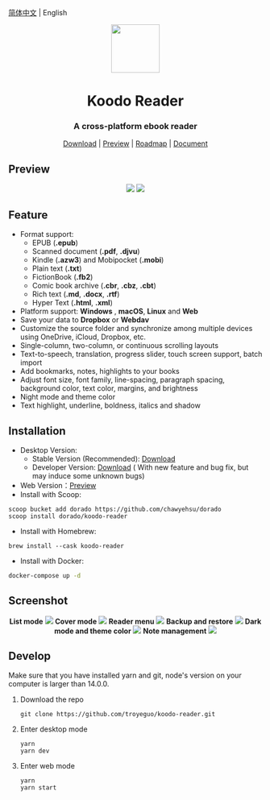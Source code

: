 <div align="left">

[简体中文](https://github.com/troyeguo/koodo-reader/blob/master/README_cn.md) | English

</div>

<div align="center" >
  <img src="https://i.loli.net/2021/07/30/ZKNMmz54Q3uqlrW.png" width="96px" height="96px"/>
</div>

<h1 align="center">
  Koodo Reader
</h1>

<h3 align="center">
  A cross-platform ebook reader
</h3>
<div align="center">

[Download](https://koodo.960960.xyz/en) | [Preview](https://reader.960960.xyz) | [Roadmap](https://troyeguo.notion.site/d1c19a132932465bae1d89dd963c92ea?v=ca8aa69cf25849c18c92b92ba868663b) | [Document](https://troyeguo.notion.site/Koodo-Reader-Document-9c767af3d66c459db996bdd08a34c34b)

</div>

## Preview

<div align="center">
  <img src="https://i.loli.net/2021/08/08/I37WPYFJcC1jltn.png" >
  <img src="https://i.loli.net/2021/08/08/G7WvUQFTrEpSCKg.png" >
</div>

## Feature

- Format support:
  - EPUB (**.epub**)
  - Scanned document (**.pdf**, **.djvu**)
  - Kindle (**.azw3**) and Mobipocket (**.mobi**)
  - Plain text (**.txt**)
  - FictionBook (**.fb2**)
  - Comic book archive (**.cbr**, **.cbz**, **.cbt**)
  - Rich text (**.md**, **.docx**, **.rtf**)
  - Hyper Text (**.html**, **.xml**)
- Platform support: **Windows** , **macOS**, **Linux** and **Web**
- Save your data to **Dropbox** or **Webdav**
- Customize the source folder and synchronize among multiple devices using OneDrive, iCloud, Dropbox, etc.
- Single-column, two-column, or continuous scrolling layouts
- Text-to-speech, translation, progress slider, touch screen support, batch import
- Add bookmarks, notes, highlights to your books
- Adjust font size, font family, line-spacing, paragraph spacing, background color, text color, margins, and brightness
- Night mode and theme color
- Text highlight, underline, boldness, italics and shadow

## Installation

- Desktop Version:
  - Stable Version (Recommended): [Download](https://koodo.960960.xyz/en)
  - Developer Version: [Download](https://github.com/troyeguo/koodo-reader/releases/latest) ( With new feature and bug fix, but may induce some unknown bugs)
- Web Version：[Preview](https://reader.960960.xyz)
- Install with Scoop:

```shell
scoop bucket add dorado https://github.com/chawyehsu/dorado
scoop install dorado/koodo-reader
```

- Install with Homebrew:

```shell
brew install --cask koodo-reader
```

- Install with Docker:

```bash
docker-compose up -d
```

## Screenshot

<div align="center">
  <b>List mode</b>
  <img src="https://i.loli.net/2021/08/08/JyNHfThMs184Um2.png" >
  <b>Cover mode</b>
  <img src="https://i.loli.net/2021/08/08/76zkDEAobd4qsmR.png" >
  <b>Reader menu</b>
  <img src="https://i.loli.net/2021/08/08/LeEN9gnOvFmfVWA.png" >
  <b>Backup and restore</b>
  <img src="https://i.loli.net/2021/08/08/aRIAiYT2dGJQhC1.png" >
  <b>Dark mode and theme color</b>
  <img src="https://i.loli.net/2021/08/08/ynqUNpX93xZefdw.png" >
  <b>Note management</b>
  <img src="https://i.loli.net/2021/08/09/sARQBoefvGklHwC.png" >

</div>

</div>

## Develop

Make sure that you have installed yarn and git, node's version on your computer is larger than 14.0.0.

1. Download the repo

   ```
   git clone https://github.com/troyeguo/koodo-reader.git
   ```

2. Enter desktop mode

   ```
   yarn
   yarn dev
   ```

3. Enter web mode

   ```
   yarn
   yarn start
   ```
